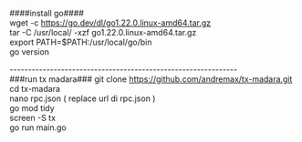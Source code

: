 ####install go####  <br />
wget -c https://go.dev/dl/go1.22.0.linux-amd64.tar.gz <br />
tar -C /usr/local/ -xzf go1.22.0.linux-amd64.tar.gz <br />
export PATH=$PATH:/usr/local/go/bin <br />
go version <br />

--------------------------------------------------------------  <br />
###run tx madara###
git clone https://github.com/andremax/tx-madara.git <br />
cd tx-madara <br />
nano rpc.json ( replace url di rpc.json ) <br />
go mod tidy <br />
screen -S tx <br />
go run main.go <br />
